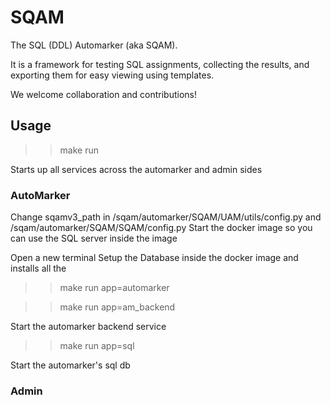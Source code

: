 # SQAM

The SQL (DDL) Automarker (aka SQAM).

It is a framework for testing SQL assignments,
collecting the results, and exporting them for easy viewing using
templates.

We welcome collaboration and contributions!

## Usage

> > make run

Starts up all services across the automarker and admin sides

### AutoMarker

Change sqamv3_path in /sqam/automarker/SQAM/UAM/utils/config.py and /sqam/automarker/SQAM/SQAM/config.py
Start the docker image so you can use the SQL server inside the image

Open a new terminal
Setup the Database inside the docker image and installs all the

> > make run app=automarker

> > make run app=am_backend

Start the automarker backend service

> > make run app=sql

Start the automarker's sql db

### Admin
